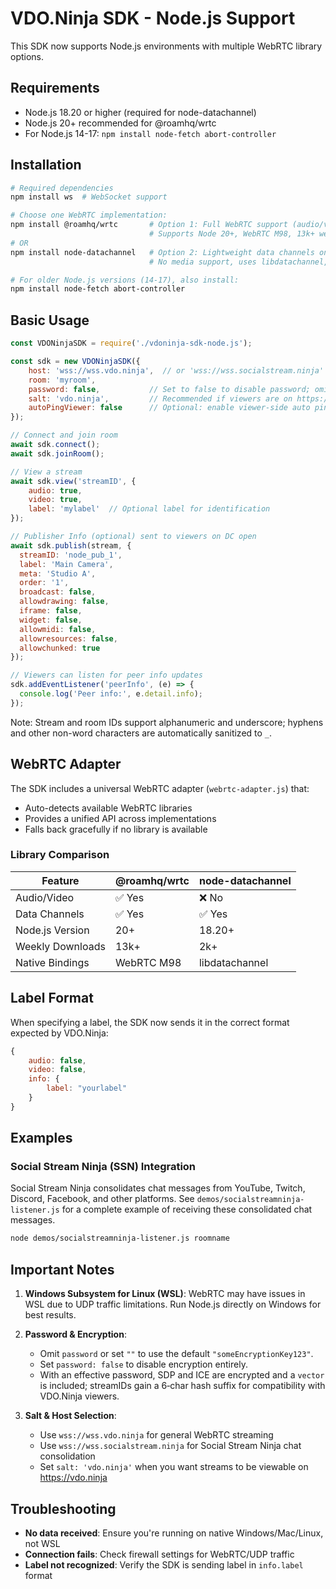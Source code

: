 # VDO.Ninja SDK - Node.js Support

This SDK now supports Node.js environments with multiple WebRTC library options.

## Requirements

- Node.js 18.20 or higher (required for node-datachannel)
- Node.js 20+ recommended for @roamhq/wrtc
- For Node.js 14-17: `npm install node-fetch abort-controller`

## Installation

```bash
# Required dependencies
npm install ws  # WebSocket support

# Choose one WebRTC implementation:
npm install @roamhq/wrtc       # Option 1: Full WebRTC support (audio/video + data)
                               # Supports Node 20+, WebRTC M98, 13k+ weekly downloads
# OR
npm install node-datachannel   # Option 2: Lightweight data channels only
                               # No media support, uses libdatachannel, Node 18.20+

# For older Node.js versions (14-17), also install:
npm install node-fetch abort-controller
```

## Basic Usage

```javascript
const VDONinjaSDK = require('./vdoninja-sdk-node.js');

const sdk = new VDONinjaSDK({
    host: 'wss://wss.vdo.ninja',  // or 'wss://wss.socialstream.ninja' for overlays
    room: 'myroom',
    password: false,           // Set to false to disable password; omit or "" to use default
    salt: 'vdo.ninja',         // Recommended if viewers are on https://vdo.ninja
    autoPingViewer: false      // Optional: enable viewer-side auto ping in Node viewers
});

// Connect and join room
await sdk.connect();
await sdk.joinRoom();

// View a stream
await sdk.view('streamID', {
    audio: true,
    video: true,
    label: 'mylabel'  // Optional label for identification
});

// Publisher Info (optional) sent to viewers on DC open
await sdk.publish(stream, {
  streamID: 'node_pub_1',
  label: 'Main Camera',
  meta: 'Studio A',
  order: '1',
  broadcast: false,
  allowdrawing: false,
  iframe: false,
  widget: false,
  allowmidi: false,
  allowresources: false,
  allowchunked: true
});

// Viewers can listen for peer info updates
sdk.addEventListener('peerInfo', (e) => {
  console.log('Peer info:', e.detail.info);
});
```

Note: Stream and room IDs support alphanumeric and underscore; hyphens and other non-word characters are automatically sanitized to `_`.

## WebRTC Adapter

The SDK includes a universal WebRTC adapter (`webrtc-adapter.js`) that:
- Auto-detects available WebRTC libraries
- Provides a unified API across implementations
- Falls back gracefully if no library is available

### Library Comparison

| Feature | @roamhq/wrtc | node-datachannel |
|---------|--------------|------------------|
| Audio/Video | ✅ Yes | ❌ No |
| Data Channels | ✅ Yes | ✅ Yes |
| Node.js Version | 20+ | 18.20+ |
| Weekly Downloads | 13k+ | 2k+ |
| Native Bindings | WebRTC M98 | libdatachannel |

## Label Format

When specifying a label, the SDK now sends it in the correct format expected by VDO.Ninja:
```javascript
{
    audio: false,
    video: false,
    info: {
        label: "yourlabel"
    }
}
```

## Examples

### Social Stream Ninja (SSN) Integration
Social Stream Ninja consolidates chat messages from YouTube, Twitch, Discord, Facebook, and other platforms.
See `demos/socialstreamninja-listener.js` for a complete example of receiving these consolidated chat messages.

```bash
node demos/socialstreamninja-listener.js roomname
```

## Important Notes

1. **Windows Subsystem for Linux (WSL)**: WebRTC may have issues in WSL due to UDP traffic limitations. Run Node.js directly on Windows for best results.

2. **Password & Encryption**:
   - Omit `password` or set `""` to use the default `"someEncryptionKey123"`.
   - Set `password: false` to disable encryption entirely.
   - With an effective password, SDP and ICE are encrypted and a `vector` is included; streamIDs gain a 6‑char hash suffix for compatibility with VDO.Ninja viewers.

3. **Salt & Host Selection**: 
   - Use `wss://wss.vdo.ninja` for general WebRTC streaming
   - Use `wss://wss.socialstream.ninja` for Social Stream Ninja chat consolidation
   - Set `salt: 'vdo.ninja'` when you want streams to be viewable on https://vdo.ninja

## Troubleshooting

- **No data received**: Ensure you're running on native Windows/Mac/Linux, not WSL
- **Connection fails**: Check firewall settings for WebRTC/UDP traffic
- **Label not recognized**: Verify the SDK is sending label in `info.label` format
